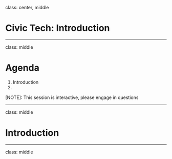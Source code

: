 
class: center, middle

# Civic Tech: Introduction

---

class: middle
 
# Agenda

1. Introduction
1. 

[NOTE]: This session is interactive, please engage in questions

---

class: middle

# Introduction

---

class: middle

# 
